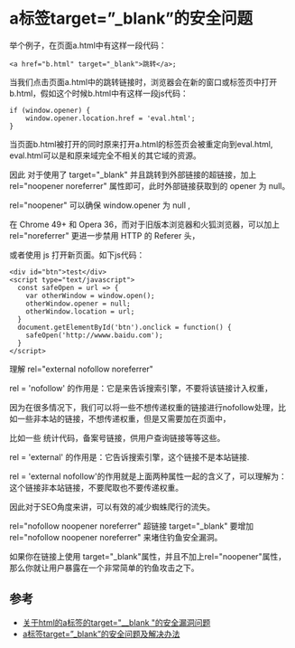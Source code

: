 # a标签target=”_blank”的安全问题


举个例子，在页面a.html中有这样一段代码：

```
<a href="b.html" target="_blank">跳转</a>;

```

当我们点击页面a.html中的跳转链接时，浏览器会在新的窗口或标签页中打开b.html，假如这个时候b.html中有这样一段js代码：

```
if (window.opener) {
    window.opener.location.href = 'eval.html';
}

```

当页面b.html被打开的同时原来打开a.html的标签页会被重定向到eval.html, eval.html可以是和原来域完全不相关的其它域的资源。


因此 对于使用了 target="_blank" 并且跳转到外部链接的超链接，加上 rel="noopener noreferrer" 属性即可，此时外部链接获取到的 opener 为 null。

rel="noopener" 可以确保 window.opener 为 null ,

在 Chrome 49+ 和 Opera 36，而对于旧版本浏览器和火狐浏览器，可以加上 rel="noreferrer" 更进一步禁用 HTTP 的 Referer 头，  

或者使用 js 打开新页面。如下js代码：

```
<div id="btn">test</div>
<script type="text/javascript">
  const safeOpen = url => {
    var otherWindow = window.open();
    otherWindow.opener = null;
    otherWindow.location = url;
  }
  document.getElementById('btn').onclick = function() {
    safeOpen('http://wwww.baidu.com');
  }
</script>
```

理解 rel="external nofollow noreferrer"

rel = 'nofollow' 的作用是：它是来告诉搜索引擎，不要将该链接计入权重，  

因为在很多情况下，我们可以将一些不想传递权重的链接进行nofollow处理，比如一些非本站的链接，不想传递权重，但是又需要加在页面中，  

比如一些 统计代码，备案号链接，供用户查询链接等等这些。

rel = 'external' 的作用是：它告诉搜索引擎，这个链接不是本站链接.

rel = 'external nofollow'的作用就是上面两种属性一起的含义了，可以理解为：这个链接非本站链接，不要爬取也不要传递权重。

因此对于SEO角度来讲，可以有效的减少蜘蛛爬行的流失。

rel="nofollow noopener noreferrer" 超链接 target="_blank" 要增加 rel="nofollow noopener noreferrer" 来堵住钓鱼安全漏洞。

如果你在链接上使用 target="_blank"属性，并且不加上rel="noopener"属性，那么你就让用户暴露在一个非常简单的钓鱼攻击之下。


## 参考
- [关于html的a标签的target="__blank "的安全漏洞问题](https://www.cnblogs.com/tugenhua0707/p/9709424.html)
- [a标签target=”_blank”的安全问题及解决办法](https://www.deanhan.cn/target-blank-problem.html)
